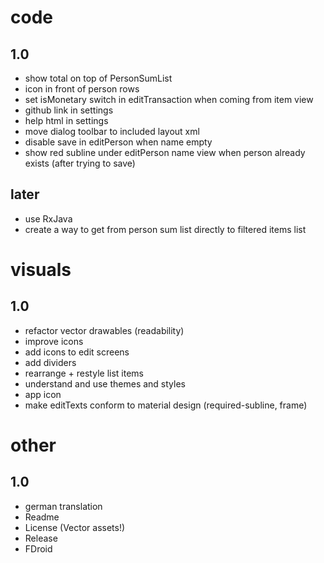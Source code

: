 # code
## 1.0
- show total on top of PersonSumList
- icon in front of person rows
- set isMonetary switch in editTransaction when coming from item view
- github link in settings
- help html in settings
- move dialog toolbar to included layout xml
- disable save in editPerson when name empty
- show red subline under editPerson name view when person already exists (after trying to save)
## later
- use RxJava
- create a way to get from person sum list directly to filtered items list

# visuals
## 1.0
- refactor vector drawables (readability)
- improve icons
- add icons to edit screens
- add dividers
- rearrange + restyle list items
- understand and use themes and styles
- app icon
- make editTexts conform to material design (required-subline, frame)

# other
## 1.0
- german translation
- Readme
- License (Vector assets!)
- Release 
- FDroid
